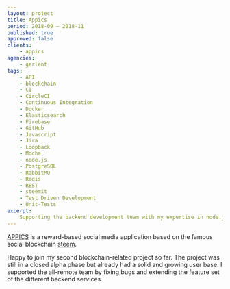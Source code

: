 ```yaml
---
layout: project
title: Appics
period: 2018-09 – 2018-11
published: true
approved: false
clients:
    - appics
agencies:
    - gerlent
tags:
    - API
    - blockchain
    - CI
    - CircleCI
    - Continuous Integration
    - Docker
    - Elasticsearch
    - Firebase
    - GitHub
    - Javascript
    - Jira
    - Loopback
    - Mocha
    - node.js
    - PostgreSQL
    - RabbitMQ
    - Redis
    - REST
    - steemit
    - Test Driven Development
    - Unit-Tests
excerpt:
    Supporting the backend development team with my expertise in node.js and REST-API development.
---
```

[APPICS](https://appics.com/) is a reward-based social media application based on the famous social blockchain [steem](https://steem.com/).

Happy to join my second blockchain-related project so far. The project was still in a closed alpha phase but already had a solid and growing user base. I supported the all-remote team by fixing bugs and extending the feature set of the different backend services.
